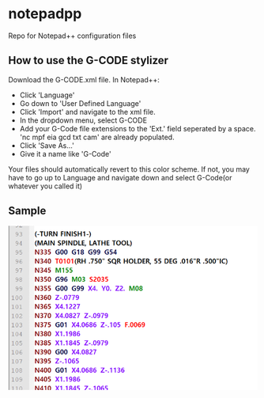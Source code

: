 # notepadpp
Repo for Notepad++ configuration files

## How to use the G-CODE stylizer
Download the G-CODE.xml file.
In Notepad++:
- Click 'Language'
- Go down to 'User Defined Language'
- Click 'Import' and navigate to the xml file.
- In the dropdown menu, select G-CODE
- Add your G-Code file extensions to the 'Ext.' field seperated by a space. 'nc mpf eia gcd txt cam' are already populated.
- Click 'Save As...'
- Give it a name like 'G-Code'

Your files should automatically revert to this color scheme. If not, you may have to go up to Language and navigate down and select G-Code(or whatever you called it)

## Sample
![G-Code Sample](/images/sample.png)
